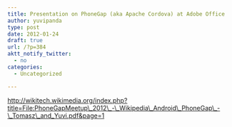 ```yaml
---
title: Presentation on PhoneGap (aka Apache Cordova) at Adobe Office
author: yuvipanda
type: post
date: 2012-01-24
draft: true
url: /?p=384
aktt_notify_twitter:
  - no
categories:
  - Uncategorized

---
```

http://wikitech.wikimedia.org/index.php?title=File:PhoneGapMeetup\_2012\_-\_Wikipedia\_Android\_PhoneGap\_-\_Tomasz\_and_Yuvi.pdf&page=1
